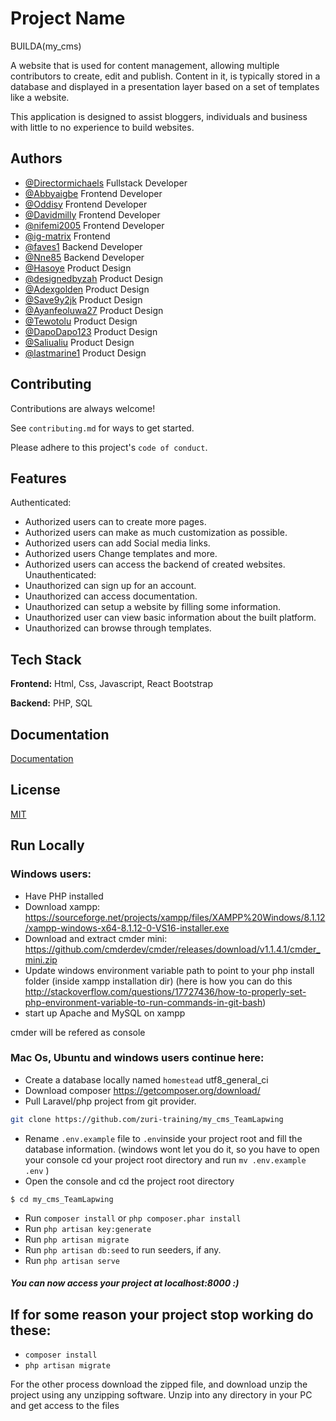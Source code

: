 
# Project Name
BUILDA(my_cms)

A website that is used for content management, allowing multiple contributors to create, edit and publish. Content in it, is typically stored in a database and displayed in a presentation layer based on a set of templates like a website.

This application is designed to assist bloggers, individuals and business with little to no experience to build websites.


## Authors

- [@Directormichaels](https://www.github.com/Directormichaels) Fullstack Developer
- [@Abbyaigbe](https://www.github.com/Abbyaigbe) Frontend Developer
- [@Oddisy](https://www.github.com/Oddisy) Frontend Developer
- [@Davidmilly](https://www.github.com/davidmilly) Frontend Developer
- [@nifemi2005](https://www.github.com/nifemi2005) Frontend Developer
- [@ig-matrix](https://www.github.com/ig-matrix) Frontend
- [@faves1](https://www.github.com/faves1) Backend Developer
- [@Nne85](https://www.github.com/Nne85) Backend Developer
- [@Hasoye](https://www.github.com/Hasoye) Product Design 
- [@designedbyzah](https://www.github.com/designedbyzah) Product Design
- [@Adexgolden](https://www.github.com/Adexgolden) Product Design
- [@Save9y2jk](https://www.github.com/Save9y2jk) Product Design
- [@Ayanfeoluwa27](https://www.github.com/Ayanfeoluwa27) Product Design
- [@Tewotolu](https://www.github.com/Tewotolu) Product Design
- [@DapoDapo123](https://www.github.com/DapoDapo123) Product Design
- [@Saliualiu](https://www.github.com/Saliualiu) Product Design
- [@lastmarine1](https://www.github.com/lastmarine1) Product Design

## Contributing

Contributions are always welcome!

See `contributing.md` for ways to get started.

Please adhere to this project's `code of conduct`.


## Features

Authenticated:
- Authorized users can to create more pages.
- Authorized users can make as much customization as possible.
- Authorized users can add Social media links.
- Authorized users Change templates and more.
- Authorized users can access the backend of created websites.
Unauthenticated:
- Unauthorized can sign up for an account.
- Unauthorized can access documentation.
- Unauthorized can setup a website by filling some information.
- Unauthorized user can view basic information about the built platform.
- Unauthorized can browse through templates.

## Tech Stack

**Frontend:** Html, Css, Javascript, React Bootstrap

**Backend:** PHP, SQL


## Documentation

[Documentation](https://docs.google.com/document/d/1aKMYtaRfMy-c7f18DOmX_mjUz4JnhUe35yrg9enxZCI/edit)


## License

[MIT](https://choosealicense.com/licenses/mit/)


## Run Locally

### Windows users:
- Have PHP installed
- Download xampp: https://sourceforge.net/projects/xampp/files/XAMPP%20Windows/8.1.12/xampp-windows-x64-8.1.12-0-VS16-installer.exe
- Download and extract cmder mini: https://github.com/cmderdev/cmder/releases/download/v1.1.4.1/cmder_mini.zip
- Update windows environment variable path to point to your php install folder (inside xampp installation dir) (here is how you can do this http://stackoverflow.com/questions/17727436/how-to-properly-set-php-environment-variable-to-run-commands-in-git-bash)
- start up Apache and MySQL on xampp
 

cmder will be refered as console

### Mac Os, Ubuntu and windows users continue here:
- Create a database locally named `homestead` utf8_general_ci 
- Download composer https://getcomposer.org/download/
- Pull Laravel/php project from git provider.
```bash
git clone https://github.com/zuri-training/my_cms_TeamLapwing
```
- Rename `.env.example` file to `.env`inside your project root and fill the database information.
  (windows wont let you do it, so you have to open your console cd your project root directory and run `mv .env.example .env` )
- Open the console and cd the project root directory
 ```
$ cd my_cms_TeamLapwing
```
- Run `composer install` or ```php composer.phar install```
- Run `php artisan key:generate` 
- Run `php artisan migrate`
- Run `php artisan db:seed` to run seeders, if any.
- Run `php artisan serve`

##### You can now access your project at localhost:8000 :)

## If for some reason your project stop working do these:
- `composer install`
- `php artisan migrate`



For the other process download the zipped file, and download unzip the project using any unzipping software. Unzip into any directory in your PC and get access to the files




